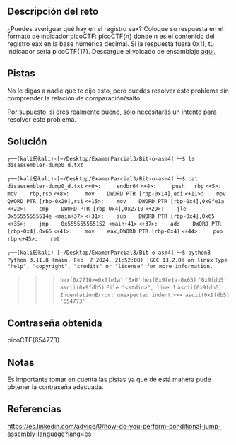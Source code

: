 ## Descripción del reto
¿Puedes averiguar qué hay en el registro eax? Coloque su respuesta en el formato de indicador picoCTF: picoCTF{n} donde n es el contenido del registro eax en la base numérica decimal. Si la respuesta fuera 0x11, tu indicador sería picoCTF{17}.
Descargue el volcado de ensamblaje [aquí.](https://artifacts.picoctf.net/c/511/disassembler-dump0_d.txt)

## Pistas 
No le digas a nadie que te dije esto, pero puedes resolver este problema sin comprender la relación de comparación/salto.

Por supuesto, si eres realmente bueno, sólo necesitarás un intento para resolver este problema.

## Solución 
`┌──(kali㉿kali)-[~/Desktop/ExamenParcial3/Bit-o-asm4]`
`└─$ ls`
`disassembler-dump0_d.txt`
                                                                                                                                                                       
`┌──(kali㉿kali)-[~/Desktop/ExamenParcial3/Bit-o-asm4]`
`└─$ cat disassembler-dump0_d.txt`
`<+0>:     endbr64` 
`<+4>:     push   rbp`
`<+5>:     mov    rbp,rsp`
`<+8>:     mov    DWORD PTR [rbp-0x14],edi`
`<+11>:    mov    QWORD PTR [rbp-0x20],rsi`
`<+15>:    mov    DWORD PTR [rbp-0x4],0x9fe1a`
`<+22>:    cmp    DWORD PTR [rbp-0x4],0x2710`
`<+29>:    jle    0x55555555514e <main+37>`
`<+31>:    sub    DWORD PTR [rbp-0x4],0x65`
`<+35>:    jmp    0x555555555152 <main+41>`
`<+37>:    add    DWORD PTR [rbp-0x4],0x65`
`<+41>:    mov    eax,DWORD PTR [rbp-0x4]`
`<+44>:    pop    rbp`
`<+45>:    ret`
                                                                                                                                                                       
`┌──(kali㉿kali)-[~/Desktop/ExamenParcial3/Bit-o-asm4]`
`└─$ python3`
`Python 3.11.8 (main, Feb  7 2024, 21:52:08) [GCC 13.2.0] on linux`
`Type "help", "copyright", "credits" or "license" for more information.`
>>> `hex(0x2710>=0x9fe1a)`
`'0x0'`
>>> `hex(0x9fe1a-0x65)`
`'0x9fdb5'`
>>>  `ascii(0x9fdb5)`
  `File "<stdin>", line 1`
    `ascii(0x9fdb5)`
`IndentationError: unexpected indent`
`>>> ascii(0x9fdb5)`
`'654773'`


## Contraseña obtenida 
picoCTF{654773}
## Notas 
Es importante tomar en cuenta las pistas ya que de está manera pude obtener la contraseña adecuada.
## Referencias 
https://es.linkedin.com/advice/0/how-do-you-perform-conditional-jump-assembly-language?lang=es